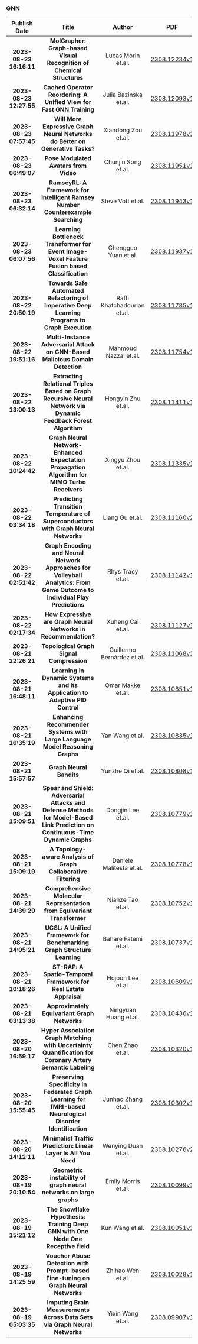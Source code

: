 
### GNN
|Publish Date|Title|Author|PDF|Code|
| :---: | :---: | :---: | :---: | :---: |
|**2023-08-23 16:16:11**|**MolGrapher: Graph-based Visual Recognition of Chemical Structures**|Lucas Morin et.al.|[2308.12234v1](http://arxiv.org/abs/2308.12234v1)|[link](https://github.com/ds4sd/molgrapher)|
|**2023-08-23 12:27:55**|**Cached Operator Reordering: A Unified View for Fast GNN Training**|Julia Bazinska et.al.|[2308.12093v1](http://arxiv.org/abs/2308.12093v1)|null|
|**2023-08-23 07:57:45**|**Will More Expressive Graph Neural Networks do Better on Generative   Tasks?**|Xiandong Zou et.al.|[2308.11978v1](http://arxiv.org/abs/2308.11978v1)|null|
|**2023-08-23 06:49:07**|**Pose Modulated Avatars from Video**|Chunjin Song et.al.|[2308.11951v1](http://arxiv.org/abs/2308.11951v1)|null|
|**2023-08-23 06:32:14**|**RamseyRL: A Framework for Intelligent Ramsey Number Counterexample   Searching**|Steve Vott et.al.|[2308.11943v1](http://arxiv.org/abs/2308.11943v1)|null|
|**2023-08-23 06:07:56**|**Learning Bottleneck Transformer for Event Image-Voxel Feature Fusion   based Classification**|Chengguo Yuan et.al.|[2308.11937v1](http://arxiv.org/abs/2308.11937v1)|[link](https://github.com/Event-AHU/EFV_event_classification})|
|**2023-08-22 20:50:19**|**Towards Safe Automated Refactoring of Imperative Deep Learning Programs   to Graph Execution**|Raffi Khatchadourian et.al.|[2308.11785v1](http://arxiv.org/abs/2308.11785v1)|null|
|**2023-08-22 19:51:16**|**Multi-Instance Adversarial Attack on GNN-Based Malicious Domain   Detection**|Mahmoud Nazzal et.al.|[2308.11754v1](http://arxiv.org/abs/2308.11754v1)|null|
|**2023-08-22 13:00:13**|**Extracting Relational Triples Based on Graph Recursive Neural Network   via Dynamic Feedback Forest Algorithm**|Hongyin Zhu et.al.|[2308.11411v1](http://arxiv.org/abs/2308.11411v1)|null|
|**2023-08-22 10:24:42**|**Graph Neural Network-Enhanced Expectation Propagation Algorithm for MIMO   Turbo Receivers**|Xingyu Zhou et.al.|[2308.11335v1](http://arxiv.org/abs/2308.11335v1)|null|
|**2023-08-22 03:34:18**|**Predicting Transition Temperature of Superconductors with Graph Neural   Networks**|Liang Gu et.al.|[2308.11160v2](http://arxiv.org/abs/2308.11160v2)|null|
|**2023-08-22 02:51:42**|**Graph Encoding and Neural Network Approaches for Volleyball Analytics:   From Game Outcome to Individual Play Predictions**|Rhys Tracy et.al.|[2308.11142v1](http://arxiv.org/abs/2308.11142v1)|null|
|**2023-08-22 02:17:34**|**How Expressive are Graph Neural Networks in Recommendation?**|Xuheng Cai et.al.|[2308.11127v1](http://arxiv.org/abs/2308.11127v1)|[link](https://github.com/hkuds/gte)|
|**2023-08-21 22:26:21**|**Topological Graph Signal Compression**|Guillermo Bernárdez et.al.|[2308.11068v1](http://arxiv.org/abs/2308.11068v1)|null|
|**2023-08-21 16:48:11**|**Learning in Dynamic Systems and Its Application to Adaptive PID Control**|Omar Makke et.al.|[2308.10851v1](http://arxiv.org/abs/2308.10851v1)|null|
|**2023-08-21 16:35:19**|**Enhancing Recommender Systems with Large Language Model Reasoning Graphs**|Yan Wang et.al.|[2308.10835v1](http://arxiv.org/abs/2308.10835v1)|null|
|**2023-08-21 15:57:57**|**Graph Neural Bandits**|Yunzhe Qi et.al.|[2308.10808v1](http://arxiv.org/abs/2308.10808v1)|null|
|**2023-08-21 15:09:51**|**Spear and Shield: Adversarial Attacks and Defense Methods for   Model-Based Link Prediction on Continuous-Time Dynamic Graphs**|Dongjin Lee et.al.|[2308.10779v1](http://arxiv.org/abs/2308.10779v1)|null|
|**2023-08-21 15:09:19**|**A Topology-aware Analysis of Graph Collaborative Filtering**|Daniele Malitesta et.al.|[2308.10778v1](http://arxiv.org/abs/2308.10778v1)|[link](https://github.com/sisinflab/graph-characteristics)|
|**2023-08-21 14:39:29**|**Comprehensive Molecular Representation from Equivariant Transformer**|Nianze Tao et.al.|[2308.10752v1](http://arxiv.org/abs/2308.10752v1)|[link](https://github.com/augus1999/torch_cmret)|
|**2023-08-21 14:05:21**|**UGSL: A Unified Framework for Benchmarking Graph Structure Learning**|Bahare Fatemi et.al.|[2308.10737v1](http://arxiv.org/abs/2308.10737v1)|[link](https://github.com/google-research/google-research)|
|**2023-08-21 10:18:26**|**ST-RAP: A Spatio-Temporal Framework for Real Estate Appraisal**|Hojoon Lee et.al.|[2308.10609v1](http://arxiv.org/abs/2308.10609v1)|[link](https://github.com/dojeon-ai/strap)|
|**2023-08-21 03:13:38**|**Approximately Equivariant Graph Networks**|Ningyuan Huang et.al.|[2308.10436v1](http://arxiv.org/abs/2308.10436v1)|[link](https://github.com/nhuang37/approx_equivariant_graph_nets)|
|**2023-08-20 16:59:17**|**Hyper Association Graph Matching with Uncertainty Quantification for   Coronary Artery Semantic Labeling**|Chen Zhao et.al.|[2308.10320v1](http://arxiv.org/abs/2308.10320v1)|null|
|**2023-08-20 15:55:45**|**Preserving Specificity in Federated Graph Learning for fMRI-based   Neurological Disorder Identification**|Junhao Zhang et.al.|[2308.10302v1](http://arxiv.org/abs/2308.10302v1)|null|
|**2023-08-20 14:12:11**|**Minimalist Traffic Prediction: Linear Layer Is All You Need**|Wenying Duan et.al.|[2308.10276v2](http://arxiv.org/abs/2308.10276v2)|null|
|**2023-08-19 20:10:54**|**Geometric instability of graph neural networks on large graphs**|Emily Morris et.al.|[2308.10099v1](http://arxiv.org/abs/2308.10099v1)|[link](https://github.com/brs96/geometric-instability-gnn-large-graphs)|
|**2023-08-19 15:21:12**|**The Snowflake Hypothesis: Training Deep GNN with One Node One Receptive   field**|Kun Wang et.al.|[2308.10051v1](http://arxiv.org/abs/2308.10051v1)|null|
|**2023-08-19 14:25:59**|**Voucher Abuse Detection with Prompt-based Fine-tuning on Graph Neural   Networks**|Zhihao Wen et.al.|[2308.10028v1](http://arxiv.org/abs/2308.10028v1)|null|
|**2023-08-19 05:03:35**|**Imputing Brain Measurements Across Data Sets via Graph Neural Networks**|Yixin Wang et.al.|[2308.09907v1](http://arxiv.org/abs/2308.09907v1)|null|

